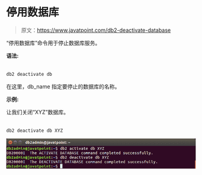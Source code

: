 # 停用数据库

> 原文：<https://www.javatpoint.com/db2-deactivate-database>

“停用数据库”命令用于停止数据库服务。

**语法:**

```sql

db2 deactivate db  
```

在这里，db_name 指定要停止的数据库的名称。

**示例:**

让我们关闭“XYZ”数据库。

```sql

db2 deactivate db XYZ

```

![Create Database](img/24d950b56de027978dc12e797004f324.png)